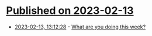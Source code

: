 # [Published on 2023-02-13](index.md)

* [2023-02-13, 13:12:28](https://lobste.rs/s/txwkjd/what_are_you_doing_this_week) - [What are you doing this week?](https://lobste.rs/s/txwkjd/what_are_you_doing_this_week)
